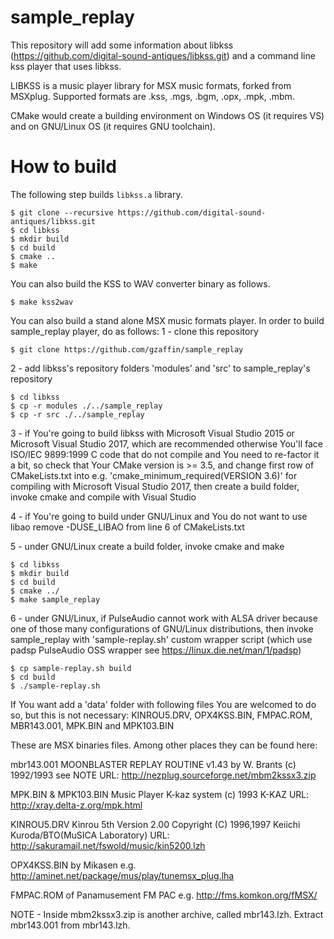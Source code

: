 # sample_replay
This repository will add some information about libkss (https://github.com/digital-sound-antiques/libkss.git)
and a command line kss player that uses libkss.

LIBKSS is a music player library for MSX music formats, forked from MSXplug.
Supported formats are .kss, .mgs, .bgm, .opx, .mpk, .mbm.

CMake would create a building environment on Windows OS (it requires VS) and on GNU/Linux OS (it requires GNU toolchain).

# How to build

The following step builds `libkss.a` library.

```
$ git clone --recursive https://github.com/digital-sound-antiques/libkss.git
$ cd libkss
$ mkdir build
$ cd build
$ cmake ..
$ make
```

You can also build the KSS to WAV converter binary as follows.

```
$ make kss2wav
```

You can also build a stand alone MSX music formats player. In order to build sample_replay player, do as follows:
1 - clone this repository

```
$ git clone https://github.com/gzaffin/sample_replay
```

2 - add libkss's repository folders 'modules' and 'src' to sample_replay's repository

```
$ cd libkss
$ cp -r modules ./../sample_replay
$ cp -r src ./../sample_replay
```

3 - if You're going to build libkss with Microsoft Visual Studio 2015 or Microsoft Visual Studio 2017, which are recommended otherwise You'll face ISO/IEC 9899:1999 C code that do not compile and You need to re-factor it a bit, so check that Your CMake version is >= 3.5, and change first row of CMakeLists.txt into e.g. 'cmake_minimum_required(VERSION 3.6)' for compiling with Microsoft Visual Studio 2017, then create a build folder, invoke cmake and compile with Visual Studio

4 - if You're going to build under GNU/Linux and You do not want to use libao remove -DUSE_LIBAO from line 6 of CMakeLists.txt

5 - under GNU/Linux create a build folder, invoke cmake and make

```
$ cd libkss
$ mkdir build
$ cd build
$ cmake ../
$ make sample_replay
```

6 - under GNU/Linux, if PulseAudio cannot work with ALSA driver because one of those many configurations of GNU/Linux distributions, then invoke sample_replay with 'sample-replay.sh' custom wrapper script (which use padsp PulseAudio OSS wrapper see https://linux.die.net/man/1/padsp)

```
$ cp sample-replay.sh build
$ cd build
$ ./sample-replay.sh 

```

If You want add a 'data' folder with following files You are welcomed to do so, but this is not necessary: 
KINROU5.DRV, OPX4KSS.BIN, FMPAC.ROM, MBR143.001, MPK.BIN and MPK103.BIN

These are MSX binaries files. Among other places they can be found here:

mbr143.001 MOONBLASTER REPLAY ROUTINE v1.43 by W. Brants (c) 1992/1993 see NOTE URL: http://nezplug.sourceforge.net/mbm2kssx3.zip

MPK.BIN & MPK103.BIN Music Player K-kaz system (c) 1993 K-KAZ URL: http://xray.delta-z.org/mpk.html 

KINROU5.DRV Kinrou 5th Version 2.00 Copyright (C) 1996,1997 Keiichi Kuroda/BTO(MuSICA Laboratory) URL: http://sakuramail.net/fswold/music/kin5200.lzh

OPX4KSS.BIN by Mikasen e.g. http://aminet.net/package/mus/play/tunemsx_plug.lha 

FMPAC.ROM of Panamusement FM PAC e.g. http://fms.komkon.org/fMSX/ 

NOTE - Inside mbm2kssx3.zip is another archive, called mbr143.lzh. Extract mbr143.001 from mbr143.lzh. 


